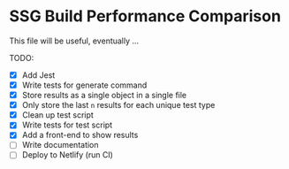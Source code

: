 # SSG Build Performance Comparison

This file will be useful, eventually ...

TODO:

- [x] Add Jest
- [x] Write tests for generate command
- [x] Store results as a single object in a single file
- [x] Only store the last `n` results for each unique test type
- [x] Clean up test script
- [x] Write tests for test script
- [x] Add a front-end to show results
- [ ] Write documentation
- [ ] Deploy to Netlify (run CI)
